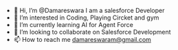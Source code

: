 - 👋 Hi, I’m @Damareswara I am a salesforce Developer
- 👀 I’m interested in Coding, Playing Circket and gym
- 🌱 I’m currently learning AI for Agent Force
- 💞️ I’m looking to collaborate on Salesforce Development
- 📫 How to reach me damareswaram@gmail.com

<!---
Damareswara/Damareswara is a ✨ special ✨ repository because its `README.md` (this file) appears on your GitHub profile.
You can click the Preview link to take a look at your changes.
--->
